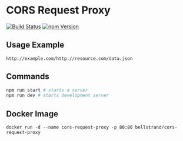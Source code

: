# CORS Request Proxy

[![Build Status](https://travis-ci.org/bellstrand/cors-request-proxy.svg?branch=master)](https://travis-ci.org/bellstrand/cors-request-proxy)
[![npm Version](https://img.shields.io/npm/v/cors-request-proxy.svg)](https://www.npmjs.com/package/cors-request-proxy)

## Usage Example
```
http://example.com/http://resource.com/data.json
```

## Commands

```bash
npm run start # starts a server
npm run dev # starts development server
```

## Docker Image
```
docker run -d --name cors-request-proxy -p 80:80 bellstrand/cors-request-proxy
```

